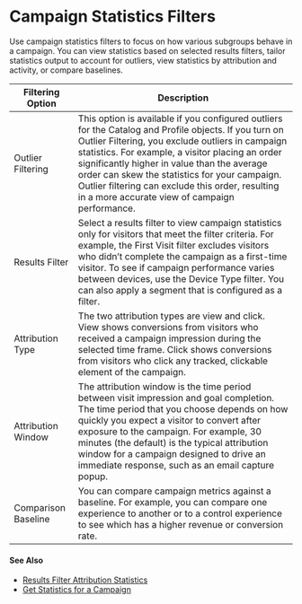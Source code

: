 

# Campaign Statistics Filters

Use campaign statistics filters to focus on how various subgroups behave in a
campaign. You can view statistics based on selected results filters, tailor
statistics output to account for outliers, view statistics by attribution and
activity, or compare baselines.

Filtering Option | Description  
---|---  
Outlier Filtering | This option is available if you configured outliers for the Catalog and Profile objects. If you turn on Outlier Filtering, you exclude outliers in campaign statistics. For example, a visitor placing an order significantly higher in value than the average order can skew the statistics for your campaign. Outlier filtering can exclude this order, resulting in a more accurate view of campaign performance.  
Results Filter | Select a results filter to view campaign statistics only for visitors that meet the filter criteria. For example, the First Visit filter excludes visitors who didn’t complete the campaign as a first-time visitor. To see if campaign performance varies between devices, use the Device Type filter. You can also apply a segment that is configured as a filter.  
Attribution Type | The two attribution types are view and click. View shows conversions from visitors who received a campaign impression during the selected time frame. Click shows conversions from visitors who click any tracked, clickable element of the campaign.  
Attribution Window | The attribution window is the time period between visit impression and goal completion. The time period that you choose depends on how quickly you expect a visitor to convert after exposure to the campaign. For example, 30 minutes (the default) is the typical attribution window for a campaign designed to drive an immediate response, such as an email capture popup.  
Comparison Baseline | You can compare campaign metrics against a baseline. For example, you can compare one experience to another or to a control experience to see which has a higher revenue or conversion rate.  
  
#### See Also

  * [Results Filter Attribution Statistics](https://help.salesforce.com/s/articleView?id=sf.mc_pers_campaign_statistics_results_filter_att_stats.htm&language=en_US&type=5 "How Personalization calculates attribution statistics can depend on whether individuals are included or excluded from the calculations based on their campaign activity.")
  * [Get Statistics for a Campaign](https://help.salesforce.com/s/articleView?id=sf.mc_pers_campaign_statistics_view.htm&language=en_US&type=5 "Monitor and analyze the effectiveness of a campaign. You can apply different filters to view activity and attribution metrics during a particular time period. To collect statistics, the campaign must have recorded campaign impressions.")

